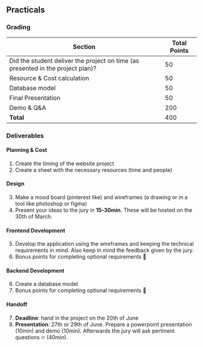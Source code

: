 ## Practicals

### Grading

| Section                                                                         | Total Points |
| ------------------------------------------------------------------------------- | ------------ |
| Did the student deliver the project on time (as presented in the project plan)? | 50           |
| Resource & Cost calculation                                                     | 50           |
| Database model                                                                  | 50           |
| Final Presentation                                                              | 50           |
| Demo & Q&A                                                                      | 200          |
| **Total**                                                                       | 400          |

### Deliverables

#### Planning & Cost

1. Create the timing of the website project
2. Create a sheet with the necessary resources (time and people)

#### Design

3. Make a mood board (pinterest like) and wireframes (a drawing or in a tool like photoshop or figma)
4. Present your ideas to the jury in **15-30min**. These will be hosted on the 30th of March.

#### Frontend Development

5. Develop the application using the wireframes and keeping the technical requirements in mind. Also keep in mind the feedback given by the jury.
6. Bonus points for completing optional requirements 🚀

#### Backend Development

6. Create a database model
7. Bonus points for completing optional requirements 🚀

#### Handoff

7. **Deadline**: hand in the project on the 20th of June
8. **Presentation**: 27th or 29th of June. Prepare a powerpoint presentation (10min) and demo (10min). Afterwards the jury will ask pertinent questions 🔥 (40min).

